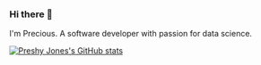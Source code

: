 ### Hi there 👋

I'm Precious. A software developer with passion for data science.

[![Preshy Jones's GitHub stats](https://github-readme-stats.vercel.app/api?username=Preshy-Jones&show_icons=true&theme=merko)](https://github.com/Preshy-Jones/github-readme-stats)


<!--
**Preshy-Jones/Preshy-Jones** is a ✨ _special_ ✨ repository because its `README.md` (this file) appears on your GitHub profile.

Here are some ideas to get you started:

- 🔭 I’m currently working on ...
- 🌱 I’m currently learning ...
- 👯 I’m looking to collaborate on ...
- 🤔 I’m looking for help with ...
- 💬 Ask me about ...
- 📫 How to reach me: ...
- 😄 Pronouns: ...
- ⚡ Fun fact: ...
-->
